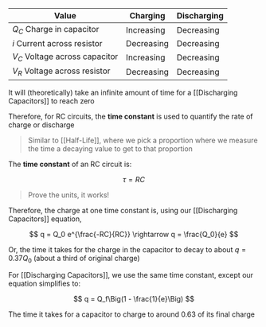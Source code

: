 Value | Charging | Discharging
--- | --- | ---
$Q_C$ Charge in capacitor | Increasing | Decreasing
$i$ Current across resistor | Decreasing | Decreasing
$V_C$ Voltage across capacitor | Increasing | Decreasing
$V_R$ Voltage across resistor | Decreasing | Decreasing

It will (theoretically) take an infinite amount of time for a [[Discharging Capacitors]] to reach zero 

Therefore, for RC circuits, the **time constant** is used to quantify the rate of charge or discharge 

> Similar to [[Half-Life]], where we pick a proportion where we measure the time a decaying value to get to that proportion

The **time constant** of an RC circuit is:

$$
\tau = RC
$$

> Prove the units, it works!

Therefore, the charge at one time constant is, using our [[Discharging Capacitors]] equation,

$$
q = Q_0 e^{\frac{-RC}{RC}} \rightarrow q = \frac{Q_0}{e}
$$

Or, the time it takes for the charge in the capacitor to decay to about $q = 0.37Q_0$ (about a third of original charge)

For [[Discharging Capacitors]], we use the same time constant, except our equation simplifies to:

$$
q = Q_f\Big(1 - \frac{1}{e}\Big)
$$

The time it takes for a capacitor to charge to around 0.63 of its final charge
